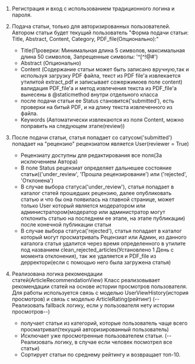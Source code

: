 1. Регистрация и вход с использованием традиционного логина и пароля.

2. Подача статьи, только для авторизированных пользователей. Автором статьи будет текущий пользователь
"Форма подачи статьи: Title, Abstract, Content, Category, PDF_file(Опционально):"
    - Title(Проверки: Минимальная длина 5 символов, максимальная длина 50 символов, Запрещенные символы: '^[^!@#$%^&*()+={}\[\]|\\:;"\'<>?,~`]+$')
    - Abstract (Опционально)
    - Content (Содержание статьи может быть записано вручную,так и используя загрузку PDF файла, текст из PDF file'a извлекается утилитой extract_pdf и записывает сожержимоев поле content)
валидация PDF_file'a и метод извлечения текста из PDF_file'a вынесены в @staticmethod внутри отдельного класса 
    - после подачи статьи ее Status становится('submitted'), есть проверки на битый PDF, и на длину текста извлеченного из файла.
    - Keywords (Автоматически извлекаются из поля Content, можно поправить на следующем этапе(review))

3. После подачи статьи, статья попадает со сатусом('submitted') попадает на "рецензию" рецензиатом является User(reviewer = True)
    - Рецензиату доступны для редактирования все поля(За исключением Автора)
    - В поле Status рецензиат определяет дальнешее состояние статьи(('under_review', 'Прошла рецензирование') или ('rejected', 'Отклонена')
    - В случае выбора статуса('under_review'), статья попадает в каталог статей прошедших рецензию, далее опубликовать статью и что бы она появилась на главной странице, может только User который является модератором или администратором(модератор или администратор могут отклонить статью на последнем ее этапе, на этапе публикации)
после конечной публикации статьи 
    - В случае выбора статуса('rejected'), статья попадает в каталог который могут просматривать Рецензиат или Админ, из данного каталога статья удалится через время определенного в утилите под названием clean_rejected_articles(Установлено 1 День с момента отклонения),
так же удаляется и PDF_file из дерректори(если с помощью него была загружена статья)

4. Реализована логика рекомендации статей(ArticleRecommendationView) Класс реализовывает рекомендации статей на основе истории просмотров пользователя. Для работы используется связь с моделью UserViewHistory(история просмотров) и связь с моделью ArticleRating(рейтинг)
(--Реализовать fallback логику, если у пользователя нету истории просмотров--)
    - получает статьи из категорий, которые пользователь чаще всего просматривал(текущий авторизированный пользователь)
    - Исключает уже просмотренные пользователем статьи. (--Реализовать логику, в случае если человек посмотрел все статьи)
    - Сортирует статьи по среднему рейтингу и возвращает топ-10.


